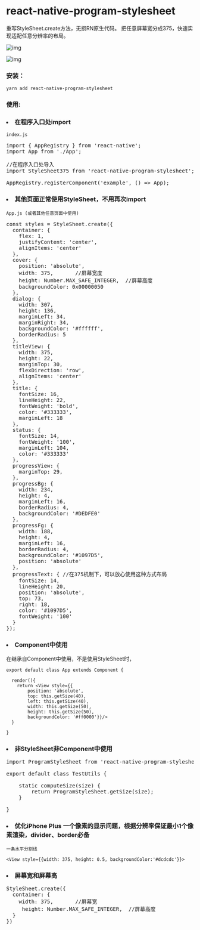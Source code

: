 # react-native-program-stylesheet
重写StyleSheet.create方法，无损RN原生代码。
把任意屏幕宽分成375，快速实现适配任意分辨率的布局。

![img](https://github.com/iberHK/react-native-program-stylesheet/blob/master/screenshot/demo.png?raw=true)

![img](https://github.com/iberHK/react-native-program-stylesheet/blob/master/screenshot/demo2.png?raw=true)

### 安装：
<code>yarn add react-native-program-stylesheet</code><br>

### 使用:
### <li>在程序入口处import</li>
<code>index.js</code>

<pre>
import { AppRegistry } from 'react-native';
import App from './App';

//在程序入口处导入
import StyleSheet375 from 'react-native-program-stylesheet';

AppRegistry.registerComponent('example', () => App);
</pre>


### <li>其他页面正常使用StyleSheet，不用再次import</li>
<code>App.js (或者其他任意页面中使用)</code>

<pre>
const styles = StyleSheet.create({
  container: {
    flex: 1,
    justifyContent: 'center',
    alignItems: 'center'
  },
  cover: {
    position: 'absolute',
    width: 375,       //屏幕宽度
    height: Number.MAX_SAFE_INTEGER,  //屏幕高度
    backgroundColor: 0x00000050
  },
  dialog: {
    width: 307,
    height: 136,
    marginLeft: 34,
    marginRight: 34,
    backgroundColor: '#ffffff',
    borderRadius: 5
  },
  titleView: {
    width: 375,
    height: 22,
    marginTop: 30,
    flexDirection: 'row',
    alignItems: 'center'
  },
  title: {
    fontSize: 16,
    lineHeight: 22,
    fontWeight: 'bold',
    color: '#333333',
    marginLeft: 18
  },
  status: {
    fontSize: 14,
    fontWeight: '100',
    marginLeft: 104,
    color: '#333333'
  },
  progressView: {
    marginTop: 29,
  },
  progressBg: {
    width: 234,
    height: 4,
    marginLeft: 16,
    borderRadius: 4,
    backgroundColor: '#DEDFE0'
  },
  progressFg: {
    width: 188,
    height: 4,
    marginLeft: 16,
    borderRadius: 4,
    backgroundColor: '#1097D5',
    position: 'absolute'
  },
  progressText: { //在375机制下，可以放心使用这种方式布局
    fontSize: 14,
    lineHeight: 20,
    position: 'absolute',
    top: 73,
    right: 18,
    color: '#1097D5',
    fontWeight: '100'
  }
});
</pre>

### <li>Component中使用</li>
在继承自Component中使用，不是使用StyleSheet时，

```
export default class App extends Component {

  render(){
    return <View style={{
        position: 'absolute', 
        top: this.getSize(40),
        left: this.getSize(40),
        width: this.getSize(50),
        height: this.getSize(50), 
        backgroundColor: '#ff0000'}}/>
  }

}
```

### <li>非StyleSheet非Component中使用</li>
<pre>
import ProgramStyleSheet from 'react-native-program-stylesheet';

export default class TestUtils {

    static computeSize(size) {
        return ProgramStyleSheet.getSize(size);
    }

}
</pre>

### <li>优化iPhone Plus 一个像素的显示问题，根据分辨率保证最小1个像素渲染，divider、border必备</li>

<code>一条水平分割线</code>
```
<View style={{width: 375, height: 0.5, backgroundColor:'#dcdcdc'}}>
```


### <li>屏幕宽和屏幕高</li>

<pre>
StyleSheet.create({
  container: {
    width: 375,       //屏幕宽
     height: Number.MAX_SAFE_INTEGER,  //屏幕高度
  }
})
</pre>
